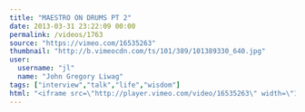 ```yaml
---
title: "MAESTRO ON DRUMS PT 2"
date: 2013-03-31 23:22:09 00:00
permalink: /videos/1763
source: "https://vimeo.com/16535263"
thumbnail: "http://b.vimeocdn.com/ts/101/389/101389330_640.jpg"
user:
  username: "jl"
  name: "John Gregory Liwag"
tags: ["interview","talk","life","wisdom"]
html: "<iframe src=\"http://player.vimeo.com/video/16535263\" width=\"1280\" height=\"720\" frameborder=\"0\" webkitAllowFullScreen mozallowfullscreen allowFullScreen></iframe>"
---
```


